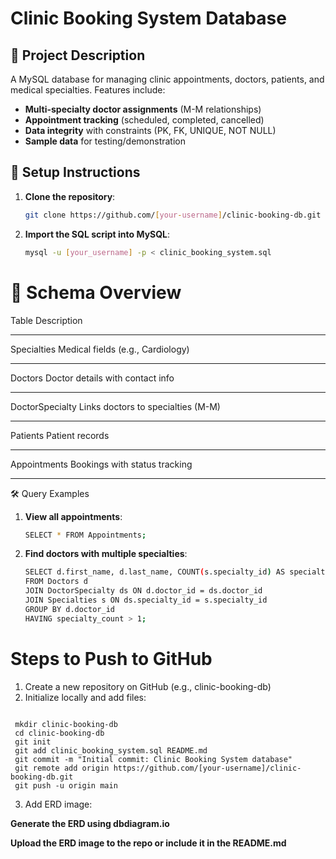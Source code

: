 # Clinic Booking System Database

## 🏥 Project Description
A MySQL database for managing clinic appointments, doctors, patients, and medical specialties. Features include:
- **Multi-specialty doctor assignments** (M-M relationships)
- **Appointment tracking** (scheduled, completed, cancelled)
- **Data integrity** with constraints (PK, FK, UNIQUE, NOT NULL)
- **Sample data** for testing/demonstration

## 🚀 Setup Instructions
1. **Clone the repository**:
   ```bash
   git clone https://github.com/[your-username]/clinic-booking-db.git
2. **Import the SQL script into MySQL**:
   ```bash
   mysql -u [your_username] -p < clinic_booking_system.sql
   
# 📂 Schema Overview

 Table	                                          Description
______________________________________________________________

Specialties	                 Medical fields (e.g., Cardiology)
______________________________________________________________

Doctors	                     Doctor details with contact info
______________________________________________________________

DoctorSpecialty             Links doctors to specialties (M-M)
______________________________________________________________

Patients	                                      Patient records
______________________________________________________________

Appointments	                  Bookings with status tracking
______________________________________________________________

🛠️ Query Examples
1. **View all appointments**:
   ```bash
   SELECT * FROM Appointments;
2. **Find doctors with multiple specialties**:
   ```bash
   SELECT d.first_name, d.last_name, COUNT(s.specialty_id) AS specialty_count
   FROM Doctors d
   JOIN DoctorSpecialty ds ON d.doctor_id = ds.doctor_id
   JOIN Specialties s ON ds.specialty_id = s.specialty_id
   GROUP BY d.doctor_id
   HAVING specialty_count > 1;


# Steps to Push to GitHub
   1. Create a new repository on GitHub (e.g., clinic-booking-db)
   2. Initialize locally and add files:
      ```bash
     mkdir clinic-booking-db
     cd clinic-booking-db
     git init
     git add clinic_booking_system.sql README.md
     git commit -m "Initial commit: Clinic Booking System database"
     git remote add origin https://github.com/[your-username]/clinic-booking-db.git
     git push -u origin main
     
   3. Add ERD image:
      
   **Generate the ERD using dbdiagram.io**
      
   **Upload the ERD image to the repo or include it in the README.md**
